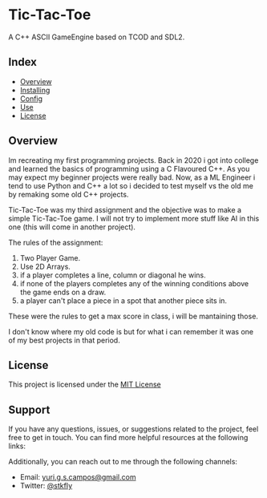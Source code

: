 # Tic-Tac-Toe


A C++ ASCII GameEngine based on TCOD and SDL2.

## Index

- [Overview](#overview)
- [Installing](#installing)
- [Config](#config)
- [Use](#use)
- [License](#license)

## Overview

Im recreating my first programming projects. 
Back in 2020 i got into college and learned the basics of programming using a C Flavoured C++. 
As you may expect my beginner projects were really bad. 
Now, as a ML Engineer i tend to use Python and C++ a lot so i decided to test myself vs the old me by remaking some old C++ projects.

Tic-Tac-Toe was my third assignment and the objective was to make a simple Tic-Tac-Toe game. 
I will not try to implement more stuff like AI in this one (this will come in another project). 

The rules of the assignment:

1. Two Player Game.
2. Use 2D Arrays.
3. if a player completes a line, column or diagonal he wins.
4. if none of the players completes any of the winning conditions above the game ends on a draw.
5. a player can't place a piece in a spot that another piece sits in.


These were the rules to get a max score in class, i will be mantaining those.

I don't know where my old code is but for what i can remember it was one of my best projects in that period.



## License

This project is licensed under the [MIT License](LICENSE)



## Support

If you have any questions, issues, or suggestions related to the project, feel free to get in touch. You can find more helpful resources at the following links:

Additionally, you can reach out to me through the following channels:

- Email: yuri.g.s.campos@gmail.com
- Twitter: [@stkfIy](https://twitter.com/stkfIy)